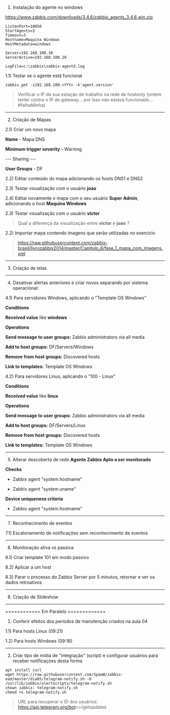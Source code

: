 
1) Instalação do agente no windows

https://www.zabbix.com/downloads/3.4.6/zabbix_agents_3.4.6.win.zip
```
ListenPort=10050
StartAgents=3
Timeout=3 
Hostname=Maquina Windows
HostMetadata=windows

Server=192.168.100.10
ServerActive=192.168.100.10

LogFile=c:\zabbix\zabbix-agentd.log
```

1.1) Testar se o agente está funcional
```
zabbix_get -s192.168.100.<YYY> -k'agent.version'
```
> Verificar o IP da sua estação de trabalho na rede de hostonly (ontem tentei contra o IP de gateway... por isso não estava funcionado... #falhaMinha)

_____________________
2) Criação de Mapas

2.1) Criar um novo mapa

**Name** - Mapa DNS

**Minimum trigger severity** - Warning

--- Sharing ---

**User Groups** - DF

2.2) Editar conteúdo do mapa adicionando os hosts DNS1 e DNS2

2.3) Testar visualização com o usuário **joao**

2.4) Editar novamente o mapa com o seu usuário **Super Admin**, adicionando o host **Maquina Windows**

2.3) Testar visualização com o usuário **victor**

> Qual a diferença da visualização entre **victor** e **joao** ?

2.2) Importar mapa contendo imagens que serão utilizadas no exercício

> https://raw.githubusercontent.com/zabbix-brasil/livrozabbix2014/master/Capitulo_6/fase_1_mapa_com_imagens.xml

_____________________
3) Criação de telas

_____________________
4) Desativar alertas anteriores e criar novos separando por sistema operacional:

4.1) Para servidores Windows, aplicando o "Template OS Windows"

**Conditions**

**Received value** like **windows**

**Operations**

**Send message to user groups:** Zabbix administrators via all media

**Add to host groups:** DF/Servers/Windows

**Remove from host groups:** Discovered hosts

**Link to templates:** Template OS Windows

4.2) Para servidores Linux, aplicando o "100 - Linux"

**Conditions**

**Received value** like **linux**

**Operations**

**Send message to user groups:** Zabbix administrators via all media

**Add to host groups:** DF/Servers/Linux

**Remove from host groups:** Discovered hosts

**Link to templates:** Template OS Windows

_____________________
5) Alterar descoberta de rede **Agente Zabbix Apto a ser monitorado** 

**Checks**

* Zabbix agent "system.hostname"	

* Zabbix agent "system.uname"

**Device uniqueness criteria**

* Zabbix agent "system.hostname"

_____________________
7) Reconhecimento de eventos

7.1) Escalonamento de notificações sem reconhecimento de eventos

_____________________
8) Monitoração ativa vs passiva

8.1) Criar template 101 em modo passivo

8.2) Aplicar a um host

8.3) Parar o processo do Zabbix Server por 5 minutos, retornar e ver os dados retroativos

_____________________
8) Criação de Slideshow

_____________________
============  Em Paralelo  =============

1) Conferir efeitos dos períodos de manutenção criados na aula 04

1.1) Para hosts Linux (09:21)

1.2) Para hosts Windows (09:16)

_____________________
2) Criar tipo de midia de "integração" (script) e configurar usuários para receber notificações desta forma

```
apt install curl
wget https://raw.githubusercontent.com/SpawW/zabbix-ead/master/dia05/telegram-notify.sh -O /usr/lib/zabbix/alertscripts/telegram-notify.sh
chown zabbix: telegram-notify.sh
chmod +x telegram-notify.sh
```
> URL para recuperar o ID dos usuários: https://api.telegram.org/bot<<ID>>/getupdates





